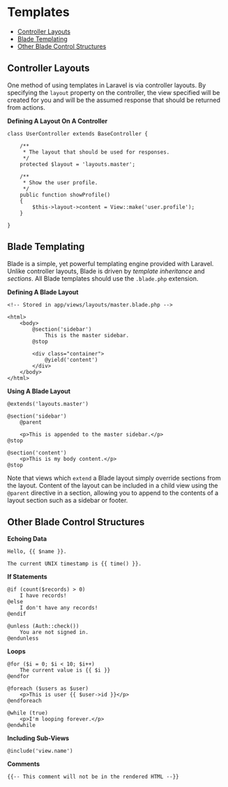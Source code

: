 # Templates

- [Controller Layouts](#controller-layouts)
- [Blade Templating](#blade-templating)
- [Other Blade Control Structures](#other-blade-control-structures)

<a name="controller-layouts"></a>
## Controller Layouts

One method of using templates in Laravel is via controller layouts. By specifying the `layout` property on the controller, the view specified will be created for you and will be the assumed response that should be returned from actions.

**Defining A Layout On A Controller**

	class UserController extends BaseController {

		/**
		 * The layout that should be used for responses.
		 */
		protected $layout = 'layouts.master';

		/**
		 * Show the user profile.
		 */
		public function showProfile()
		{
			$this->layout->content = View::make('user.profile');
		}

	}

<a name="blade-templating"></a>
## Blade Templating

Blade is a simple, yet powerful templating engine provided with Laravel. Unlike controller layouts, Blade is driven by _template inheritance_ and _sections_. All Blade templates should use the `.blade.php` extension.

**Defining A Blade Layout**

	<!-- Stored in app/views/layouts/master.blade.php -->

	<html>
		<body>
			@section('sidebar')
				This is the master sidebar.
			@stop

			<div class="container">
				@yield('content')
			</div>
		</body>
	</html>

**Using A Blade Layout**

	@extends('layouts.master')

	@section('sidebar')
		@parent

		<p>This is appended to the master sidebar.</p>
	@stop

	@section('content')
		<p>This is my body content.</p>
	@stop

Note that views which `extend` a Blade layout simply override sections from the layout. Content of the layout can be included in a child view using the `@parent` directive in a section, allowing you to append to the contents of a layout section such as a sidebar or footer.

<a name="other-blade-control-structures"></a>
## Other Blade Control Structures

**Echoing Data**

	Hello, {{ $name }}.

	The current UNIX timestamp is {{ time() }}.

**If Statements**

	@if (count($records) > 0)
		I have records!
	@else
		I don't have any records!
	@endif

	@unless (Auth::check())
		You are not signed in.
	@endunless

**Loops**

	@for ($i = 0; $i < 10; $i++)
		The current value is {{ $i }}
	@endfor

	@foreach ($users as $user)
		<p>This is user {{ $user->id }}</p>
	@endforeach

	@while (true)
		<p>I'm looping forever.</p>
	@endwhile

**Including Sub-Views**

	@include('view.name')

**Comments**

	{{-- This comment will not be in the rendered HTML --}}
